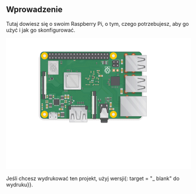 ## Wprowadzenie

Tutaj dowiesz się o swoim Raspberry Pi, o tym, czego potrzebujesz, aby go użyć i jak go skonfigurować.

![podłącz pi](images/pi-plug-in.gif)

Jeśli chcesz wydrukować ten projekt, użyj wersji</a>{: target = "_ blank" do wydruku}}.</p>